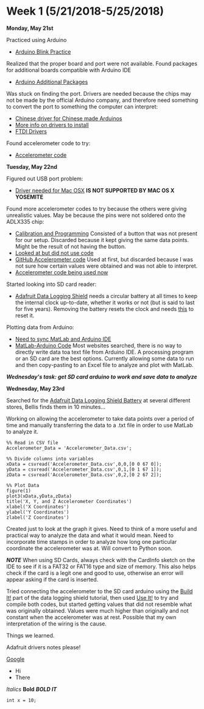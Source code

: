 # Week 1 (5/21/2018-5/25/2018)

**Monday, May 21st**

Practiced using Arduino
* [Arduino Blink Practice](https://www.arduino.cc/en/Tutorial/Blink)

Realized that the proper board and port were not available. Found packages for additional boards compatible with Arduino IDE
* [Arduino Additional Packages](https://learn.adafruit.com/adafruit-arduino-ide-setup/arduino-1-dot-6-x-ide)

Was stuck on finding the port. Drivers are needed because the chips may not be made by the official Arduino company, and therefore need something to convert the port to something the computer can interpret:
* [Chinese driver for Chinese made Arduinos](http://www.wch.cn/product/CH340.html)
* [More info on drivers to install](http://metatek.blogspot.com/2016/02/setting-up-arduino-ide-on-mac-os-for.html)
* [FTDI Drivers](http://www.ftdichip.com/Drivers/VCP.htm)

Found accelerometer code to try:
* [Accelerometer code](https://learn.adafruit.com/adafruit-analog-accelerometer-breakouts/assembly)


**Tuesday, May 22nd**

Figured out USB port problem:
* [Driver needed for Mac OSX](https://www.silabs.com/products/development-tools/software/usb-to-uart-bridge-vcp-drivers) **IS NOT SUPPORTED BY MAC OS X YOSEMITE** 

Found more accelerometer codes to try because the others were giving unrealistic values. May be because the pins were not soldered onto the ADLX335 chip:
* [Calibration and Programming](https://learn.adafruit.com/adafruit-analog-accelerometer-breakouts?view=all#calibration-and-programming) Consisted of a button that was not present for our setup. Discarded because it kept giving the same data points. Might be the result of not having the button.
* [Looked at but did not use code](http://www.instructables.com/id/Interfacing-ADXL335-with-ARDUINO/)
* [GitHub Accelerometer code](https://gist.github.com/nthdesign/407ea40ae035269dd3cfd7ec81402281) Used at first, but discarded because I was not sure how certain values were obtained and was not able to interpret.
* [Accelerometer code being used now](https://www.sunfounder.com/learn/lesson-15-adxl335-super-kit.html)

Started looking into SD card reader:
* [Adafruit Data Logging Shield](https://learn.adafruit.com/adafruit-data-logger-shield/overview) needs a circular battery at all times to keep the internal clock up-to-date, whether it works or not (but is said to last for five years). Removing the battery resets the clock and needs [this](https://learn.adafruit.com/adafruit-data-logger-shield/using-the-real-time-clock) to reset it.

Plotting data from Arduino:
* [Need to sync MatLab and Arduino IDE](https://arduino.stackexchange.com/questions/17319/plotting-a-real-time-graph-of-sensor-data-from-arduino-on-processing-matlab-or)
* [MatLab-Arduino Code](https://www.mathworks.com/help/supportpkg/arduinoio/ref/arduino.html)
Most websites searched, there is no way to directly write data toa text file from Arduino IDE. A processing program or an SD card are the best options. Currently allowing some data to run and then copy-pasting to an Excel file to analyze and plot with MatLab.

***Wednesday's task: get SD card arduino to work and save data to analyze***

**Wednesday, May 23rd**

Searched for the [Adafruit Data Logging Shield Battery](https://www.adafruit.com/product/1141) at several different stores, Bellis finds them in 10 minutes...

Working on allowing the accelerometer to take data points over a period of time and manually transferring the data to a .txt file in order to use MatLab to analyze it.

```
%% Read in CSV file
Accelerometer_Data = 'Accelerometer_Data.csv';

%% Divide columns into variables
xData = csvread('Accelerometer_Data.csv',0,0,[0 0 67 0]);
yData = csvread('Accelerometer_Data.csv',0,1,[0 1 67 1]);
zData = csvread('Accelerometer_Data.csv',0,2,[0 2 67 2]);

%% Plot Data
figure(1)
plot3(xData,yData,zData)
title('X, Y, and Z Accelerometer Coordinates')
xlabel('X Coordinates')
ylabel('Y Coordinates')
zlabel('Z Coordinates')
```

Created just to look at the graph it gives. Need to think of a more useful and practical way to analyze the data and what it would mean. Need to incorporate time stamps in order to analyze how long one particular coordinate the accelerometer was at. Will convert to Python soon.

***NOTE*** When using SD Cards, always check with the CardInfo sketch on the IDE to see if it is a FAT32 or FAT16 type and size of memory. This also helps check if the card is a legit one and good to use, otherwise an error will appear asking if the card is inserted.

Tried connecting the accelerometer to the SD card arduino using the [Build It!](https://learn.adafruit.com/adafruit-data-logger-shield/light-and-temperature-logger-use-it) part of the data logging shield tutorial, then used [Use It!](https://learn.adafruit.com/adafruit-data-logger-shield/using-the-real-time-clock-2) to try and compile both codes, but started getting values that did not resemble what was originally obtained. Values were much higher than originally and not constant when the accelerometer was at rest. Possible that my own interpretation of the wiring is the cause.

Things we learned. 

Adafruit drivers notes please! 

[Google](http://www.google.com)

* Hi
* There

*Italics*  **Bold** ***BOLD IT***

```
int x = 10;
```
